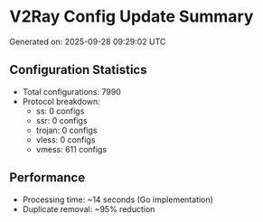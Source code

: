 # V2Ray Config Update Summary
Generated on: 2025-09-28 09:29:02 UTC

## Configuration Statistics
- Total configurations: 7990
- Protocol breakdown:
  - ss: 0 configs
  - ssr: 0 configs
  - trojan: 0 configs
  - vless: 0 configs
  - vmess: 611 configs

## Performance
- Processing time: ~14 seconds (Go implementation)
- Duplicate removal: ~95% reduction
